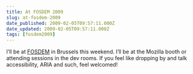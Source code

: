 ```yaml
---
title: At FOSDEM 2009
slug: at-fosdem-2009
date_published: 2009-02-05T09:57:11.000Z
date_updated: 2009-02-05T09:57:11.000Z
tags: [fosdem2009]
---
```


I&#8217;ll be at [FOSDEM](http://fosdem.org/2009/) in Brussels this weekend. I&#8217;ll be at the Mozilla booth or attending sessions in the dev rooms. If you feel like dropping by and talk accessibility, ARIA and such, feel welcomed!
